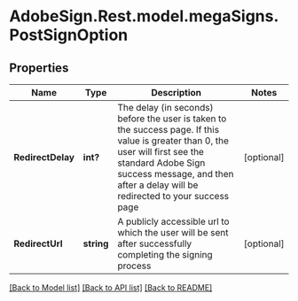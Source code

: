 # AdobeSign.Rest.model.megaSigns.PostSignOption
## Properties

Name | Type | Description | Notes
------------ | ------------- | ------------- | -------------
**RedirectDelay** | **int?** | The delay (in seconds) before the user is taken to the success page. If this value is greater than 0, the user will first see the standard Adobe Sign success message, and then after a delay will be redirected to your success page | [optional] 
**RedirectUrl** | **string** | A publicly accessible url to which the user will be sent after successfully completing the signing process | [optional] 

[[Back to Model list]](../README.md#documentation-for-models) [[Back to API list]](../README.md#documentation-for-api-endpoints) [[Back to README]](../README.md)

